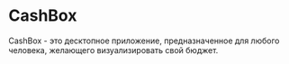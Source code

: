 # CashBox
CashBox - это десктопное приложение, предназначенное для любого человека, желающего визуализировать свой бюджет.
